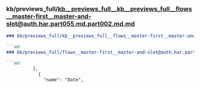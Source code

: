 ### kb/previews_full/kb__previews_full__kb__previews_full__flows__master-first__master-and-slot@auth.har.part055.md.part002.md.md

```md
### kb/previews_full/kb__previews_full__flows__master-first__master-and-slot@auth.har.part055.md.part002.md

```md
### kb/previews_full/flows__master-first__master-and-slot@auth.har.part055.md (part 002)

```md
          },
            {
              "name": "Date",
           
```

```

```

```
